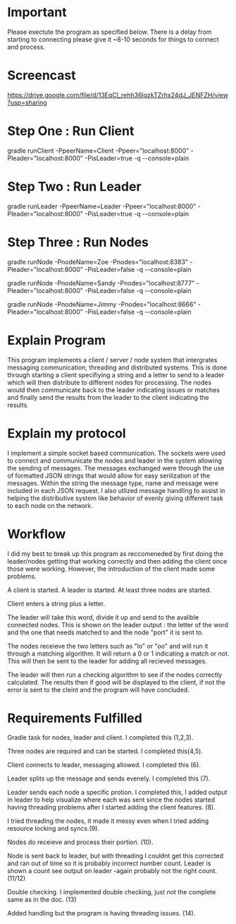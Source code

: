 # Important
Please exectute the program as specified below. There is a delay from starting to connecting please give it ~8-10 seconds for things to connect and process. 

# Screencast
https://drive.google.com/file/d/13EqCl_rehh36lqzkTZrhx24dJ_JENFZH/view?usp=sharing

# Step One : Run Client
gradle runClient  -PpeerName=Client -Ppeer="localhost:8000" -Pleader="localhost:8000" -PisLeader=true -q --console=plain

# Step Two : Run Leader
gradle runLeader  -PpeerName=Leader -Ppeer="localhost:8000" -Pleader="localhost:8000" -PisLeader=true -q --console=plain

# Step Three : Run Nodes
gradle runNode -PnodeName=Zoe -Pnodes="localhost:8383" -Pleader="localhost:8000" -PisLeader=false -q --console=plain

gradle runNode -PnodeName=Sandy -Pnodes="localhost:8777" -Pleader="localhost:8000" -PisLeader=false -q --console=plain

gradle runNode -PnodeName=Jimmy -Pnodes="localhost:8666" -Pleader="localhost:8000" -PisLeader=false -q --console=plain

# Explain Program
This program implements a client / server / node system that intergrates messaging communication, threading and distributed systems. This is done through starting a client specifiying a string and a letter to send to a leader which will then distribute to different nodes for processing. The nodes would then communicate back to the leader indicating issues or matches and finally send the results from the leader to the client indicating the results. 

# Explain my protocol
I implement a simple socket based communication. The sockets were used to connect and communicate the nodes and leader in the system allowing the sending of messages.  The messages exchanged were through the use of formatted JSON strings that would allow for easy serilization of the messages. Within the string the message type, name and message were included in each JSON request. I also utlized message handling to assist in helping the distributive system like behavior of evenly giving different task to each node on the network.

# Workflow
I did my best to break up this program as reccomeneded by first doing the leader/nodes getting that working correctly and then adding the client once those were working. However, the introduction of the client made some problems.

A client is started.
A leader is started.
At least three nodes are started. 

Client enters a string plus a letter.

The leader will take this word, divide it up and send to the avalible connected nodes. 
This is shown on the leader output : the letter of the word and the one that needs matched to and the node "port" it is sent to. 

The nodes receieve the two letters such as "lo" or "oo" and will run it through a matching algorithm. It will return a 0 or 1 indicating a match or not. This will then be sent to the leader for adding all recieved messages. 

The leader will then run a checking algorithm to see if the nodes correctly calculated. The results then if good will be displayed to the client, if not the error is sent to the cleint and the program will have concluded. 

# Requirements Fulfilled 

Gradle task for nodes, leader and client. I completed this (1,2,3). 

Three nodes are required and can be started. I completed this(4,5). 

Client connects to leader, messaging allowed. I completed this (6).

Leader splits up the message and sends evenely. I completed this (7).

Leader sends each node a specific protion. I completed this, I added output in leader to help visualize where each was sent since the nodes started having threading problems after I started adding the client features. (8).

I tried threading the nodes, it made it messy even when I tried adding resource locking and syncs.(9).

Nodes do receieve and process their portion. (10).

Node is sent back to leader, but with threading I couldnt get this corrected and ran out of time so it is probably incorrect number count. Leader is shown a count see output on leader -again probably not the right count.(11/12)

Double checking. I implemented double checking, just not the complete same as in the doc. (13)

Added handling but the program is having threading issues. (14).






